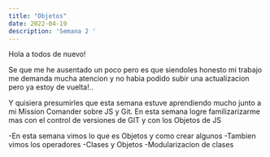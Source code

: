 ```yaml
---
title: "Objetos"
date: 2022-04-19
description: 'Semana 2 '
---
```


Hola a todos de nuevo!

Se que me he ausentado un poco pero es que siendoles honesto mi trabajo me demanda mucha atencion y no habia podido subir una actualizacion pero ya estoy de vuelta!..

Y quisiera presumirles que esta semana estuve aprendiendo mucho junto a mi Mission Comander sobre JS y Git.
En esta semana logre familizarizarme mas con el control de versiones de GIT y con los Objetos de JS 

-En esta semana vimos lo que es Objetos y como crear algunos 
-Tambien vimos los operadores
-Clases y Objetos 
-Modularizacion de clases 

